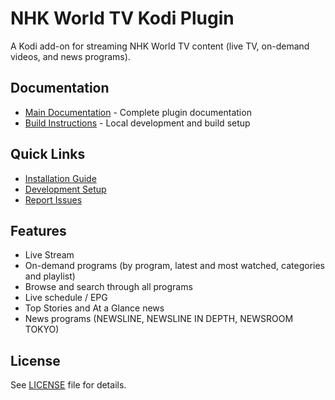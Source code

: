 # NHK World TV Kodi Plugin

A Kodi add-on for streaming NHK World TV content (live TV, on-demand videos, and news programs).

## Documentation

- [Main Documentation](docs/README.md) - Complete plugin documentation
- [Build Instructions](docs/build.md) - Local development and build setup

## Quick Links

- [Installation Guide](docs/README.md#13-how-to-install)
- [Development Setup](docs/README.md#18-local-development-environment)
- [Report Issues](https://github.com/sbroenne/plugin.video.nhkworldtv/issues)

## Features

- Live Stream
- On-demand programs (by program, latest and most watched, categories and playlist)
- Browse and search through all programs
- Live schedule / EPG
- Top Stories and At a Glance news
- News programs (NEWSLINE, NEWSLINE IN DEPTH, NEWSROOM TOKYO)

## License

See [LICENSE](LICENSE) file for details.
